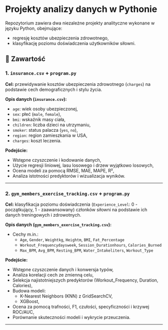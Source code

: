 # Projekty analizy danych w Pythonie

Repozytorium zawiera dwa niezależne projekty analityczne wykonane w języku Python, obejmujące:
- regresję kosztów ubezpieczenia zdrowotnego,
- klasyfikację poziomu doświadczenia użytkowników siłowni.

## 📁 Zawartość

### 1. `insurance.csv` + `program.py`
**Cel:** przewidywanie kosztów ubezpieczenia zdrowotnego (`charges`) na podstawie cech demograficznych i stylu życia.

**Opis danych (`insurance.csv`):**
- `age`: wiek osoby ubezpieczonej,
- `sex`: płeć (`male`, `female`),
- `bmi`: wskaźnik masy ciała,
- `children`: liczba dzieci na utrzymaniu,
- `smoker`: status palacza (`yes`, `no`),
- `region`: region zamieszkania w USA,
- `charges`: koszt leczenia.

**Podejście:**
- Wstępne czyszczenie i kodowanie danych,
- Użycie regresji liniowej, lasu losowego i drzew wyjątkowo losowych,
- Ocena modeli za pomocą RMSE, MAE, MAPE, R²,
- Analiza istotności predyktorów i wizualizacja wyników.

---

### 2. `gym_members_exercise_tracking.csv` + `program.py`
**Cel:** klasyfikacja poziomu doświadczenia (`Experience_Level`: 0 - początkujący, 1 - zaawansowany) członków siłowni na podstawie ich danych treningowych i zdrowotnych.

**Opis danych (`gym_members_exercise_tracking.csv`):**
- Cechy m.in.:
  - `Age`, `Gender`, `Weightkg`, `Heightm`, `BMI`, `Fat_Percentage`
  - `Workout_Frequencydaysweek`, `Session_Durationhours`, `Calories_Burned`
  - `Max_BPM`, `Avg_BPM`, `Resting_BPM`, `Water_Intakeliters`, `Workout_Type`

**Podejście:**
- Wstępne czyszczenie danych i konwersja typów,
- Analiza korelacji cech ze zmienną celu,
- Selekcja najistotniejszych predyktorów (Workout_Frequency, Duration, Calories),
- Budowa modeli:
  - K-Nearest Neighbors (KNN) z GridSearchCV,
  - XGBoost,
- Ocena za pomocą trafności, F1, czułości, specyficzności i krzywej ROC/AUC,
- Porównanie skuteczności modeli i wykrycie przeuczenia.

---
